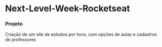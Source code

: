 # Next-Level-Week-Rocketseat
<h3>Projeto</h3>

<p>Criação de um site de estudos por hora, com opções de aulas e cadastros de professores</p>
